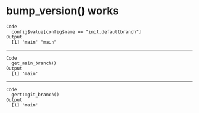 # bump_version() works

    Code
      config$value[config$name == "init.defaultbranch"]
    Output
      [1] "main" "main"

---

    Code
      get_main_branch()
    Output
      [1] "main"

---

    Code
      gert::git_branch()
    Output
      [1] "main"

